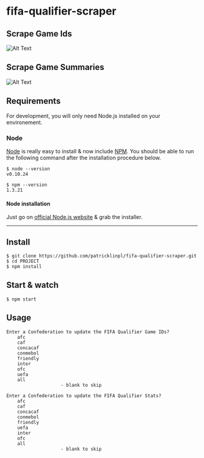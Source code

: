 # fifa-qualifier-scraper

## Scrape Game Ids
![Alt Text](http://recordit.co/nVd0s3hlDT.gif)

## Scrape Game Summaries
![Alt Text](http://recordit.co/Dncoiqp8DF.gif)

## Requirements

For development, you will only need Node.js installed on your environement.

### Node

[Node](http://nodejs.org/) is really easy to install & now include [NPM](https://npmjs.org/).
You should be able to run the following command after the installation procedure
below.

    $ node --version
    v0.10.24

    $ npm --version
    1.3.21

#### Node installation

Just go on [official Node.js website](http://nodejs.org/) & grab the installer.

---

## Install

    $ git clone https://github.com/patricklinpl/fifa-qualifier-scraper.git
    $ cd PROJECT
    $ npm install
 
## Start & watch

    $ npm start

## Usage

```
Enter a Confederation to update the FIFA Qualifier Game IDs?
    afc
    caf
    concacaf
    conmebol
    friendly
    inter
    ofc
    uefa
    all
                    - blank to skip

Enter a Confederation to update the FIFA Qualifier Stats?
    afc
    caf
    concacaf
    conmebol
    friendly
    uefa
    inter
    ofc
    all
                    - blank to skip
```
